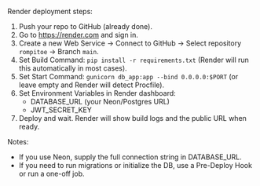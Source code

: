 Render deployment steps:

1. Push your repo to GitHub (already done).
2. Go to https://render.com and sign in.
3. Create a new Web Service -> Connect to GitHub -> Select repository `rompitoe` -> Branch `main`.
4. Set Build Command: `pip install -r requirements.txt` (Render will run this automatically in most cases).
5. Set Start Command: `gunicorn db_app:app --bind 0.0.0.0:$PORT` (or leave empty and Render will detect Procfile).
6. Set Environment Variables in Render dashboard:
   - DATABASE_URL (your Neon/Postgres URL)
   - JWT_SECRET_KEY
7. Deploy and wait. Render will show build logs and the public URL when ready.

Notes:
- If you use Neon, supply the full connection string in DATABASE_URL.
- If you need to run migrations or initialize the DB, use a Pre-Deploy Hook or run a one-off job.
